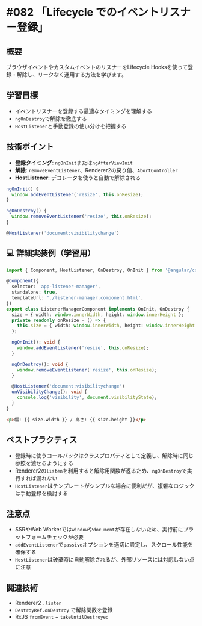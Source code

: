 # #082 「Lifecycle でのイベントリスナー登録」

## 概要
ブラウザイベントやカスタムイベントのリスナーをLifecycle Hooksを使って登録・解除し、リークなく運用する方法を学びます。

## 学習目標
- イベントリスナーを登録する最適なタイミングを理解する
- `ngOnDestroy`で解除を徹底する
- `HostListener`と手動登録の使い分けを把握する

## 技術ポイント
- **登録タイミング**: `ngOnInit`または`ngAfterViewInit`
- **解除**: `removeEventListener`、Renderer2の戻り値、`AbortController`
- **HostListener**: デコレータを使うと自動で解除される


```typescript
ngOnInit() {
  window.addEventListener('resize', this.onResize);
}
```

```typescript
ngOnDestroy() {
  window.removeEventListener('resize', this.onResize);
}
```

```typescript
@HostListener('document:visibilitychange')
```

## 💻 詳細実装例（学習用）
```typescript
import { Component, HostListener, OnDestroy, OnInit } from '@angular/core';

@Component({
  selector: 'app-listener-manager',
  standalone: true,
  templateUrl: './listener-manager.component.html',
})
export class ListenerManagerComponent implements OnInit, OnDestroy {
  size = { width: window.innerWidth, height: window.innerHeight };
  private readonly onResize = () => {
    this.size = { width: window.innerWidth, height: window.innerHeight };
  };

  ngOnInit(): void {
    window.addEventListener('resize', this.onResize);
  }

  ngOnDestroy(): void {
    window.removeEventListener('resize', this.onResize);
  }

  @HostListener('document:visibilitychange')
  onVisibilityChange(): void {
    console.log('visibility', document.visibilityState);
  }
}
```

```html
<p>幅: {{ size.width }} / 高さ: {{ size.height }}</p>
```

## ベストプラクティス
- 登録時に使うコールバックはクラスプロパティとして定義し、解除時に同じ参照を渡せるようにする
- Renderer2の`listen`を利用すると解除用関数が返るため、`ngOnDestroy`で実行すれば漏れない
- `HostListener`はテンプレートがシンプルな場合に便利だが、複雑なロジックは手動登録を検討する

## 注意点
- SSRやWeb Workerでは`window`や`document`が存在しないため、実行前にプラットフォームチェックが必要
- `addEventListener`で`passive`オプションを適切に設定し、スクロール性能を確保する
- `HostListener`は破棄時に自動解除されるが、外部リソースには対応しない点に注意

## 関連技術
- Renderer2 `.listen`
- `DestroyRef.onDestroy` で解除関数を登録
- RxJS `fromEvent` + `takeUntilDestroyed`
